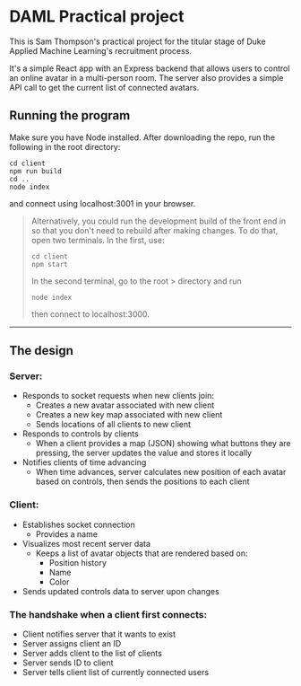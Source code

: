 # DAML Practical project

This is Sam Thompson's practical project for the titular stage of Duke
Applied Machine Learning's recruitment process.

It's a simple React app with an Express backend that allows users to control
an online avatar in a multi-person room. The server also provides a simple
API call to get the current list of connected avatars.

## Running the program
Make sure you have Node installed. After downloading the repo, run the following in the root directory:
```
cd client
npm run build
cd ..
node index
```
and connect using localhost:3001 in your browser.


> Alternatively, you could run the development build of the front end in so that you don't need to rebuild after making changes. To do that, open two terminals. In the first, use:
> ```
> cd client
> npm start
> ```
> In the second terminal, go to the root > directory and run
> ```
> node index
> ```
> then connect to localhost:3000.
---
## The design

### Server:
- Responds to socket requests when new clients join:
    - Creates a new avatar associated with new client
    - Creates a new key map associated with new client
    - Sends locations of all clients to new client
- Responds to controls by clients
    - When a client provides a map (JSON) showing what buttons they are
    pressing, the server updates the value and stores it locally
- Notifies clients of time advancing
    - When time advances, server calculates new position of each avatar
    based on controls, then sends the positions to each client

### Client:
- Establishes socket connection
    - Provides a name
- Visualizes most recent server data
    - Keeps a list of avatar objects that are rendered based on:
        - Position history
        - Name
        - Color
- Sends updated controls data to server upon changes

### The handshake when a client first connects:
- Client notifies server that it wants to exist
- Server assigns client an ID
- Server adds client to the list of clients
- Server sends ID to client
- Server tells client list of currently connected users